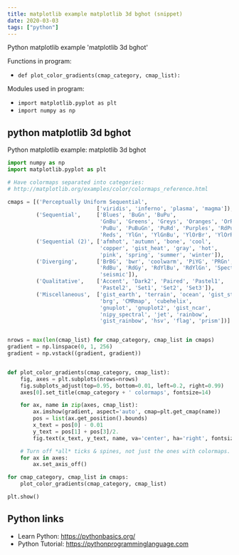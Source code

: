 ```yaml
---
title: matplotlib example matplotlib 3d bghot (snippet)
date: 2020-03-03
tags: ["python"]
---
```

Python matplotlib example 'matplotlib 3d bghot'

Functions in program: 
* `def plot_color_gradients(cmap_category, cmap_list):`

Modules used in program: 
* `import matplotlib.pyplot as plt`
* `import numpy as np`

## python matplotlib 3d bghot

Python matplotlib example: matplotlib 3d bghot

```python
import numpy as np
import matplotlib.pyplot as plt

# Have colormaps separated into categories:
# http://matplotlib.org/examples/color/colormaps_reference.html

cmaps = [('Perceptually Uniform Sequential',
                            ['viridis', 'inferno', 'plasma', 'magma']),
         ('Sequential',     ['Blues', 'BuGn', 'BuPu',
                             'GnBu', 'Greens', 'Greys', 'Oranges', 'OrRd',
                             'PuBu', 'PuBuGn', 'PuRd', 'Purples', 'RdPu',
                             'Reds', 'YlGn', 'YlGnBu', 'YlOrBr', 'YlOrRd']),
         ('Sequential (2)', ['afmhot', 'autumn', 'bone', 'cool',
                             'copper', 'gist_heat', 'gray', 'hot',
                             'pink', 'spring', 'summer', 'winter']),
         ('Diverging',      ['BrBG', 'bwr', 'coolwarm', 'PiYG', 'PRGn', 'PuOr',
                             'RdBu', 'RdGy', 'RdYlBu', 'RdYlGn', 'Spectral',
                             'seismic']),
         ('Qualitative',    ['Accent', 'Dark2', 'Paired', 'Pastel1',
                             'Pastel2', 'Set1', 'Set2', 'Set3']),
         ('Miscellaneous',  ['gist_earth', 'terrain', 'ocean', 'gist_stern',
                             'brg', 'CMRmap', 'cubehelix',
                             'gnuplot', 'gnuplot2', 'gist_ncar',
                             'nipy_spectral', 'jet', 'rainbow',
                             'gist_rainbow', 'hsv', 'flag', 'prism'])]


nrows = max(len(cmap_list) for cmap_category, cmap_list in cmaps)
gradient = np.linspace(0, 1, 256)
gradient = np.vstack((gradient, gradient))


def plot_color_gradients(cmap_category, cmap_list):
    fig, axes = plt.subplots(nrows=nrows)
    fig.subplots_adjust(top=0.95, bottom=0.01, left=0.2, right=0.99)
    axes[0].set_title(cmap_category + ' colormaps', fontsize=14)

    for ax, name in zip(axes, cmap_list):
        ax.imshow(gradient, aspect='auto', cmap=plt.get_cmap(name))
        pos = list(ax.get_position().bounds)
        x_text = pos[0] - 0.01
        y_text = pos[1] + pos[3]/2.
        fig.text(x_text, y_text, name, va='center', ha='right', fontsize=10)

    # Turn off *all* ticks & spines, not just the ones with colormaps.
    for ax in axes:
        ax.set_axis_off()

for cmap_category, cmap_list in cmaps:
    plot_color_gradients(cmap_category, cmap_list)

plt.show()

```

## Python links

- Learn Python: https://pythonbasics.org/
- Python Tutorial: https://pythonprogramminglanguage.com
